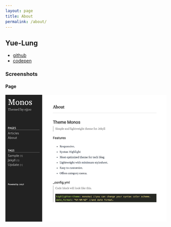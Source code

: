 ```yaml
---
layout: page
title: About
permalink: /about/
---
```

## Yue-Lung

- [github](https://github.com/YueLung)  
- [codepen](https://codepen.io/yuelung)  


### Screenshots
#### Page
![alt text](/public/img/screenshot-1.png)